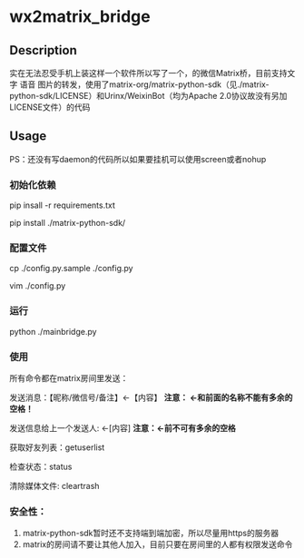 # wx2matrix_bridge

## Description
  实在无法忍受手机上装这样一个软件所以写了一个，的微信Matrix桥，目前支持文字 语音 图片的转发，使用了matrix-org/matrix-python-sdk（见./matrix-python-sdk/LICENSE）和Urinx/WeixinBot（均为Apache 2.0协议故没有另加LICENSE文件）的代码

## Usage
PS：还没有写daemon的代码所以如果要挂机可以使用screen或者nohup
### 初始化依赖
  pip insall -r requirements.txt
  
  pip install ./matrix-python-sdk/
### 配置文件
  cp ./config.py.sample ./config.py
  
  vim ./config.py
### 运行
  python ./mainbridge.py
### 使用
  所有命令都在matrix房间里发送：
  
  发送消息：【昵称/微信号/备注】<-【内容】 **注意： <-和前面的名称不能有多余的空格！**
  
  发送信息给上一个发送人: <-[内容] **注意：<-前不可有多余的空格**
  
  获取好友列表：getuserlist
  
  检查状态：status
  
  清除媒体文件: cleartrash
### 安全性：
  1. matrix-python-sdk暂时还不支持端到端加密，所以尽量用https的服务器
  2. matrix的房间请不要让其他人加入，目前只要在房间里的人都有权限发送命令
